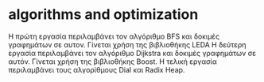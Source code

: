 # algorithms and optimization

Η πρώτη εργασία περιλαμβάνει τον αλγόριθμο BFS και δοκιμές γραφημάτων σε αυτον. Γίνεται χρήση της βιβλιοθήκης LEDA
Η δεύτερη εργασία περιλαμβάνει τον αλγόριθμο Dijkstra και δοκιμές γραφημάτων σε αυτόν. Γίνεται χρήση της βιβλιοθήκης Boost.
Η τελική εργασία περιλαμβάνει τους αλγορίθμους Dial και Radix Heap.
